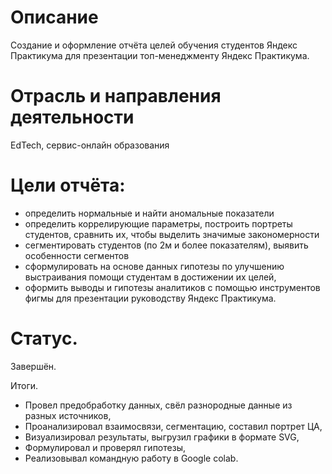 # Описание
Создание и оформление отчёта целей обучения студентов
Яндекс Практикума для презентации топ-менеджменту Яндекс
Практикума.

# Отрасль и направления деятельности
 EdTech, сервис-онлайн образования

# Цели отчёта:  
* определить нормальные и найти аномальные показатели 
* определить коррелирующие параметры, построить портреты студентов,
сравнить их, чтобы выделить значимые закономерности
* сегментировать студентов (по 2м и более показателям), выявить
особенности сегментов
* сформулировать на основе данных гипотезы по улучшению
выстраивания помощи студентам в достижении их целей,
* оформить выводы и гипотезы аналитиков с помощью инструментов
фигмы для презентации руководству Яндекс Практикума.

# Статус.
Завершён.

Итоги.
- Провел предобработку данных, свёл разнородные данные из разных источников,
- Проанализировал взаимосвязи, сегментацию, составил портрет ЦА,
- Визуализировал результаты, выгрузил графики в формате SVG,
- Формулировал и проверял гипотезы,
- Реализовывал командную работу в Google colab.
